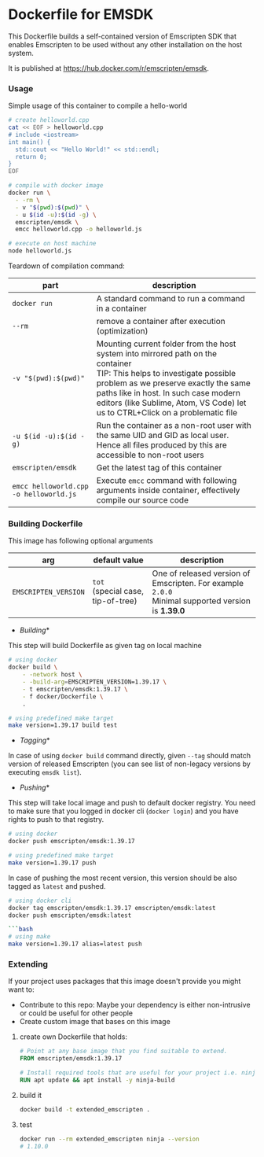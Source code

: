 # Dockerfile for EMSDK

This Dockerfile builds a self-contained version of Emscripten SDK that enables Emscripten to be used without any
other installation on the host system.

It is published at https://hub.docker.com/r/emscripten/emsdk.

### Usage

Simple usage of this container to compile a hello-world
```bash
# create helloworld.cpp
cat << EOF > helloworld.cpp
# include <iostream>
int main() {
  std::cout << "Hello World!" << std::endl;
  return 0;
}
EOF
```

```bash
# compile with docker image
docker run \
  - -rm \
  - v "$(pwd):$(pwd)" \
  - u $(id -u):$(id -g) \
  emscripten/emsdk \
  emcc helloworld.cpp -o helloworld.js

# execute on host machine
node helloworld.js
```

Teardown of compilation command:

|part|description|
|---|---|
|`docker run`| A standard command to run a command in a container|
|`--rm`|remove a container after execution (optimization)|
|`-v "$(pwd):$(pwd)"`|Mounting current folder from the host system into mirrored path on the container<br>TIP: This helps to investigate possible problem as we preserve exactly the same paths like in host. In such case modern editors (like Sublime, Atom, VS Code) let us to CTRL+Click on a problematic file |
|`-u $(id -u):$(id -g)`| Run the container as a non-root user with the same UID and GID as local user. Hence all files produced by this are accessible to non-root users|
|`emscripten/emsdk`|Get the latest tag of this container|
|`emcc helloworld.cpp -o helloworld.js`|Execute `emcc` command with following arguments inside container, effectively compile our source code|


### Building Dockerfile

This image has following optional arguments

| arg | default value | description |
| --- | --- | --- |
| `EMSCRIPTEN_VERSION` | `tot`<br/>(special case, tip-of-tree) | One of released version of Emscripten. For example `2.0.0`<br/> Minimal supported version is **1.39.0** |

* *Building**

This step will build Dockerfile as given tag on local machine
```bash
# using docker
docker build \
    - -network host \
    - -build-arg=EMSCRIPTEN_VERSION=1.39.17 \
    - t emscripten/emsdk:1.39.17 \
    - f docker/Dockerfile \
    .
```
```bash
# using predefined make target
make version=1.39.17 build test
```

* *Tagging**

In case of using `docker build` command directly, given `--tag` should match version of released Emscripten (you can see list of non-legacy versions by executing `emsdk list`).

* *Pushing**

This step will take local image and push to default docker registry. You need to make sure that you logged in docker cli (`docker login`) and you have rights to push to that registry.

```bash
# using docker
docker push emscripten/emsdk:1.39.17
```
```bash
# using predefined make target
make version=1.39.17 push
```

In case of pushing the most recent version, this version should be also tagged as `latest` and pushed.
```bash
# using docker cli
docker tag emscripten/emsdk:1.39.17 emscripten/emsdk:latest
docker push emscripten/emsdk:latest

```bash
# using make
make version=1.39.17 alias=latest push
```

### Extending

If your project uses packages that this image doesn't provide you might want to:
* Contribute to this repo: Maybe your dependency is either non-intrusive or could be useful for other people
* Create custom image that bases on this image

1. create own Dockerfile that holds:
    ```dockerfile
    # Point at any base image that you find suitable to extend.
    FROM emscripten/emsdk:1.39.17

    # Install required tools that are useful for your project i.e. ninja-build
    RUN apt update && apt install -y ninja-build
    ```

2. build it
    ```bash
    docker build -t extended_emscripten .
    ```

3. test
    ```bash
    docker run --rm extended_emscripten ninja --version
    # 1.10.0
    ```

